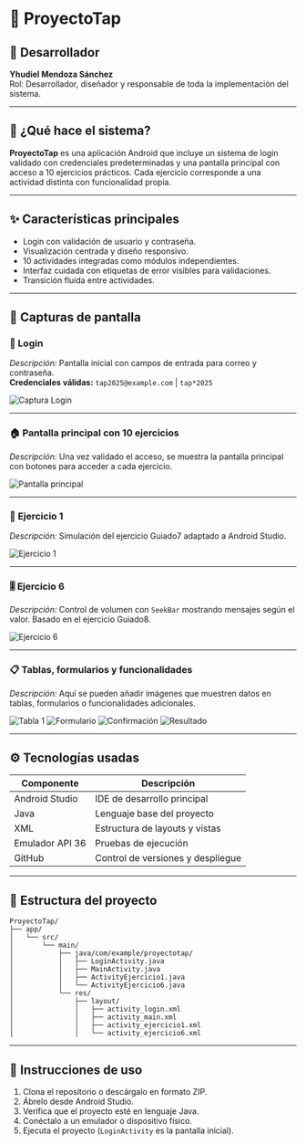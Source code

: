 # 📱 ProyectoTap

## 👤 Desarrollador
**Yhudiel Mendoza Sánchez**  
Rol: Desarrollador, diseñador y responsable de toda la implementación del sistema.

---

## 📌 ¿Qué hace el sistema?
**ProyectoTap** es una aplicación Android que incluye un sistema de login validado con credenciales predeterminadas y una pantalla principal con acceso a 10 ejercicios prácticos. Cada ejercicio corresponde a una actividad distinta con funcionalidad propia.

---

## ✨ Características principales

- Login con validación de usuario y contraseña.
- Visualización centrada y diseño responsivo.
- 10 actividades integradas como módulos independientes.
- Interfaz cuidada con etiquetas de error visibles para validaciones.
- Transición fluida entre actividades.

---

## 🧪 Capturas de pantalla

### 🔐 Login
_Descripción:_ Pantalla inicial con campos de entrada para correo y contraseña.  
**Credenciales válidas:** `tap2025@example.com` | `tap*2025`  

![Captura Login](./a04e26cd-a2ca-417c-b9cb-739c4692ecb8.jpg)

---

### 🏠 Pantalla principal con 10 ejercicios
_Descripción:_ Una vez validado el acceso, se muestra la pantalla principal con botones para acceder a cada ejercicio.  

![Pantalla principal](./580c7281-0acf-4eb3-97df-a450f7dd9539.jpg)

---

### 🧮 Ejercicio 1
_Descripción:_ Simulación del ejercicio Guiado7 adaptado a Android Studio.

![Ejercicio 1](./8dcf47db-04ac-4e7d-80a5-c6f1ace03759.jpg)

---

### 🎚️ Ejercicio 6
_Descripción:_ Control de volumen con `SeekBar` mostrando mensajes según el valor. Basado en el ejercicio Guiado8.

![Ejercicio 6](./ac443f45-7eb6-4db1-afa2-0c68c2a9fb46.jpg)

---

### 📋 Tablas, formularios y funcionalidades

_Descripción:_ Aquí se pueden añadir imágenes que muestren datos en tablas, formularios o funcionalidades adicionales.

![Tabla 1](./d412d069-98ed-4996-802e-caf86fead51c.jpg)
![Formulario](./5b28a160-476d-4d44-8308-df8503af19ca.jpg)
![Confirmación](./73fdab8d-491b-42f6-8d09-f82d8b435a72.jpg)
![Resultado](./8ee6d5a4-a39a-4158-ad4f-721c7610f3ec.jpg)

---

## ⚙️ Tecnologías usadas

| Componente | Descripción |
|------------|-------------|
| Android Studio | IDE de desarrollo principal |
| Java | Lenguaje base del proyecto |
| XML | Estructura de layouts y vistas |
| Emulador API 36 | Pruebas de ejecución |
| GitHub | Control de versiones y despliegue |

---

## 📂 Estructura del proyecto

```
ProyectoTap/
├── app/
│   └── src/
│       └── main/
│           ├── java/com/example/proyectotap/
│           │   ├── LoginActivity.java
│           │   ├── MainActivity.java
│           │   ├── ActivityEjercicio1.java
│           │   └── ActivityEjercicio6.java
│           └── res/
│               ├── layout/
│               │   ├── activity_login.xml
│               │   ├── activity_main.xml
│               │   ├── activity_ejercicio1.xml
│               │   └── activity_ejercicio6.xml
```

---

## 📌 Instrucciones de uso

1. Clona el repositorio o descárgalo en formato ZIP.
2. Ábrelo desde Android Studio.
3. Verifica que el proyecto esté en lenguaje Java.
4. Conéctalo a un emulador o dispositivo físico.
5. Ejecuta el proyecto (`LoginActivity` es la pantalla inicial).
